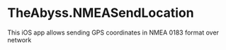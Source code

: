 # TheAbyss.NMEASendLocation
This iOS app allows sending GPS coordinates in NMEA 0183 format over network
